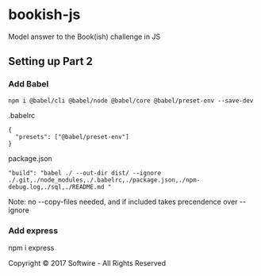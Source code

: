 # bookish-js
Model answer to the Book(ish) challenge in JS

## Setting up Part 2

### Add Babel 

```
npm i @babel/cli @babel/node @babel/core @babel/preset-env --save-dev
```

.babelrc

```
{
  "presets": ["@babel/preset-env"]
}
```

package.json

```
"build": "babel ./ --out-dir dist/ --ignore ./.git,./node_modules,./.babelrc,./package.json,./npm-debug.log,./sql,./README.md "
```

Note: no --copy-files needed, and if included takes precendence over --ignore

### Add express

npm i express




Copyright © 2017 Softwire - All Rights Reserved
